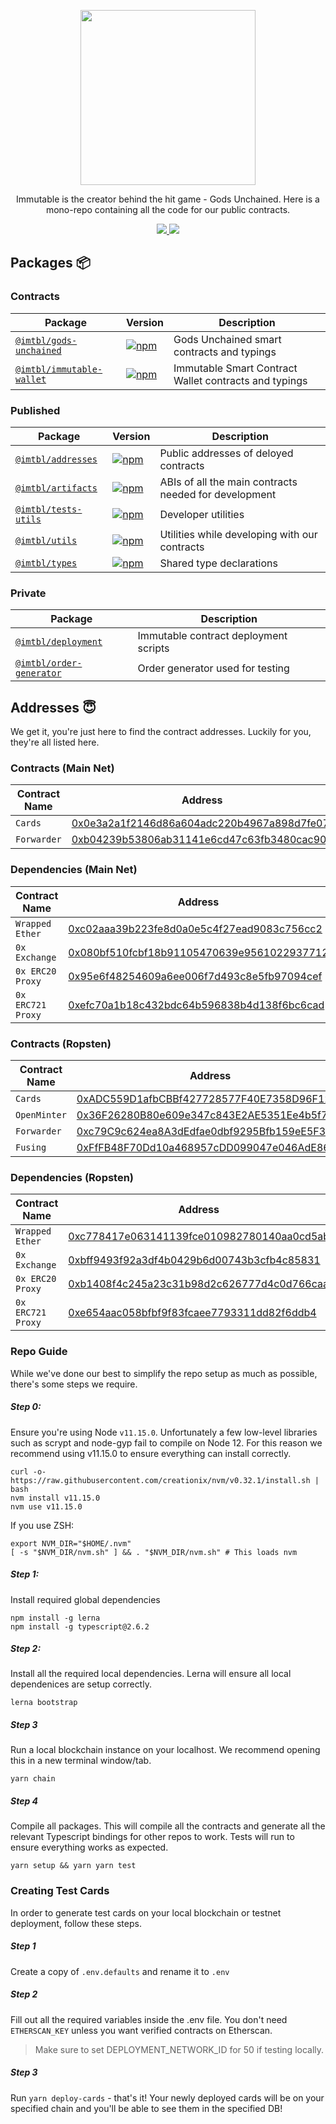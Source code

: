<p align="center"><img src="https://cdn.dribbble.com/users/1299339/screenshots/7133657/media/837237d447d36581ebd59ec36d30daea.gif" width="280"/></p>

<p align="center">Immutable is the creator behind the hit game - Gods Unchained. Here is a mono-repo containing all the code for our public contracts.</p>

<p align="center">
  <a href="https://solidity.readthedocs.io/en/develop/index.html">
    <img src="https://img.shields.io/badge/SOLIDITY-0.5.11-orange.svg" />
  </a>
  <a href="https://opensource.org/licenses/Apache-2.0">
    <img src="https://img.shields.io/badge/LICENSE-APACHE2.0-3DA639.svg" />
  </a>
</p>

## Packages :package:

### Contracts

|                            Package                             |                                                                Version                                                                |                           Description                           |
| -------------------------------------------------------------- | ------------------------------------------------------------------------------------------------------------------------------------- | --------------------------------------------------------------- |
| [`@imtbl/gods-unchained`](/contracts/gods-unchained)                                     | [![npm](https://img.shields.io/npm/v/@imtbl/gods-unchained.svg)](https://www.npmjs.com/package/@imtbl/gods-unchained)                                                 | Gods Unchained smart contracts and typings       |
| [`@imtbl/immutable-wallet`](/contracts/immutable-wallet)                                   | [![npm](https://img.shields.io/npm/v/@imtbl/immutable-wallet.svg)](https://www.npmjs.com/package/@imtbl/immutable-wallet)                                               | Immutable Smart Contract Wallet contracts and typings                    |

### Published

|                            Package                             |                                                                Version                                                                |                           Description                           |
| -------------------------------------------------------------- | ------------------------------------------------------------------------------------------------------------------------------------- | --------------------------------------------------------------- |
| [`@imtbl/addresses`](/packages/addresses)                                     | [![npm](https://img.shields.io/npm/v/@imtbl/addresses.svg)](https://www.npmjs.com/package/@imtbl/addresses)                                                 | Public addresses of deloyed contracts       |
| [`@imtbl/artifacts`](/packages/artifacts)                                   | [![npm](https://img.shields.io/npm/v/@imtbl/artifacts.svg)](https://www.npmjs.com/package/@imtbl/artifacts)                                               | ABIs of all the main contracts needed for development                    |
| [`@imtbl/tests-utils`](/packages/test-utils)                 | [![npm](https://img.shields.io/npm/v/@imtbl/test-utils.svg)](https://www.npmjs.com/package/@imtbl/test-utils)                 | Developer utilities                                             |
| [`@imtbl/utils`](/packages/utils)                 | [![npm](https://img.shields.io/npm/v/@imtbl/utils.svg)](https://www.npmjs.com/package/@imtbl/test-utils)                 | Utilities while developing with our contracts                                             |
| [`@imtbl/types`](/packages/types)                         | [![npm](https://img.shields.io/npm/v/@imtbl/types.svg)](https://www.npmjs.com/package/@imtbl/types)                         | Shared type declarations                                        |

### Private

|                       Package                        |              Description              |
| ---------------------------------------------------- | ------------------------------------- |
| [`@imtbl/deployment`](/packages/deployment)       | Immutable contract deployment scripts   |
| [`@imtbl/order-generator`](/packages/order-generator)                 | Order generator used for testing |


## Addresses :innocent:

We get it, you're just here to find the contract addresses. Luckily for you, they're all listed here.

### Contracts (Main Net)

| Contract Name | Address |
| ------------- | ------- |
| `Cards` | [0x0e3a2a1f2146d86a604adc220b4967a898d7fe07](https://etherscan.io/address/0x0e3a2a1f2146d86a604adc220b4967a898d7fe07) |
| `Forwarder` | [0xb04239b53806ab31141e6cd47c63fb3480cac908](https://etherscan.io/address/0xb04239b53806ab31141e6cd47c63fb3480cac908) |

### Dependencies  (Main Net)

| Contract Name | Address |
| ------------- | ------- |
| `Wrapped Ether` | [0xc02aaa39b223fe8d0a0e5c4f27ead9083c756cc2](https://etherscan.io/address/0xc02aaa39b223fe8d0a0e5c4f27ead9083c756cc2) |
| `0x Exchange` | [0x080bf510fcbf18b91105470639e9561022937712](https://etherscan.io/address/0x080bf510fcbf18b91105470639e9561022937712) |
| `0x ERC20 Proxy` | [0x95e6f48254609a6ee006f7d493c8e5fb97094cef](https://etherscan.io/address/0x95e6f48254609a6ee006f7d493c8e5fb97094cef) |
| `0x ERC721 Proxy` | [0xefc70a1b18c432bdc64b596838b4d138f6bc6cad](https://etherscan.io/address/0xefc70a1b18c432bdc64b596838b4d138f6bc6cad) |

### Contracts (Ropsten)

| Contract Name | Address |
| ------------- | ------- |
| `Cards` | [0xADC559D1afbCBBf427728577F40E7358D96F1209](https://ropsten.etherscan.io/address/0xADC559D1afbCBBf427728577F40E7358D96F1209) |
| `OpenMinter` | [0x36F26280B80e609e347c843E2AE5351Ee4b5f7eD](https://ropsten.etherscan.io/address/0x36F26280B80e609e347c843E2AE5351Ee4b5f7eD) |
| `Forwarder` | [0xc79C9c624ea8A3dEdfae0dbf9295Bfb159eE5F3b](https://ropsten.etherscan.io/address/0xc79C9c624ea8A3dEdfae0dbf9295Bfb159eE5F3b) |
| `Fusing` | [0xFfFB48F70Dd10a468957cDD099047e046AdE8670](https://ropsten.etherscan.io/address/0xFfFB48F70Dd10a468957cDD099047e046AdE8670) |

### Dependencies (Ropsten)

| Contract Name | Address |
| ------------- | ------- |
| `Wrapped Ether` | [0xc778417e063141139fce010982780140aa0cd5ab](https://ropsten.etherscan.io/address/0xc778417e063141139fce010982780140aa0cd5ab) |
| `0x Exchange` | [0xbff9493f92a3df4b0429b6d00743b3cfb4c85831](https://ropsten.etherscan.io/address/0xbff9493f92a3df4b0429b6d00743b3cfb4c85831) |
| `0x ERC20 Proxy`| [0xb1408f4c245a23c31b98d2c626777d4c0d766caa](https://ropsten.etherscan.io/address/0xb1408f4c245a23c31b98d2c626777d4c0d766caa) |
| `0x ERC721 Proxy` | [0xe654aac058bfbf9f83fcaee7793311dd82f6ddb4](https://ropsten.etherscan.io/address/0xe654aac058bfbf9f83fcaee7793311dd82f6ddb4) |


### Repo Guide

While we've done our best to simplify the repo setup as much as possible, there's some steps we require.

##### Step 0:

Ensure you're using Node `v11.15.0`. Unfortunately a few low-level libraries such as scrypt and node-gyp fail to compile on Node 12.
For this reason we recommend using v11.15.0 to ensure everything can install correctly.

```
curl -o- https://raw.githubusercontent.com/creationix/nvm/v0.32.1/install.sh | bash
nvm install v11.15.0
nvm use v11.15.0
```

If you use ZSH:
```
export NVM_DIR="$HOME/.nvm"
[ -s "$NVM_DIR/nvm.sh" ] && . "$NVM_DIR/nvm.sh" # This loads nvm
```

##### Step 1:

Install required global dependencies

```
npm install -g lerna
npm install -g typescript@2.6.2
```

##### Step 2:

Install all the required local dependencies. Lerna will ensure all local dependenices are setup correctly.

```
lerna bootstrap
```

##### Step 3

Run a local blockchain instance on your localhost. We recommend opening this in a new terminal window/tab.

```
yarn chain
```

##### Step 4

Compile all packages. This will compile all the contracts and generate all the relevant Typescript bindings for other repos to work. 
Tests will run to ensure everything works as expected.

```
yarn setup && yarn yarn test
```

### Creating Test Cards

In order to generate test cards on your local blockchain or testnet deployment, follow these steps.

##### Step 1

Create a copy of `.env.defaults` and rename it to `.env`

##### Step 2
Fill out all the required variables inside the .env file. You don't need `ETHERSCAN_KEY` unless you want verified contracts on Etherscan.

> Make sure to set DEPLOYMENT_NETWORK_ID for 50 if testing locally.

##### Step 3

Run `yarn deploy-cards` - that's it!
Your newly deployed cards will be on your specified chain and you'll be able to see them in the specified DB!
